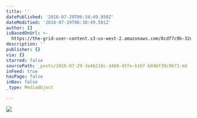```yaml
---
title: ''
datePublished: '2016-07-29T06:34:49.958Z'
dateModified: '2016-07-29T06:30:49.501Z'
author: []
isBasedOnUrl: >-
  https://the-grid-user-content.s3-us-west-2.amazonaws.com/8cdf7c9b-32e1-465f-937e-0fc40bc41993.jpg
description: ''
publisher: {}
via: {}
starred: false
sourcePath: _posts/2016-07-29-3e4b210c-3468-45fe-b16f-b046f39c9673.md
inFeed: true
hasPage: false
inNav: false
_type: MediaObject

---
```

![](https://the-grid-user-content.s3-us-west-2.amazonaws.com/8cdf7c9b-32e1-465f-937e-0fc40bc41993.jpg)